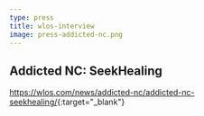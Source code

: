 ```yaml
---
type: press
title: wlos-interview
image: press-addicted-nc.png
---
```


## Addicted NC: SeekHealing

<https://wlos.com/news/addicted-nc/addicted-nc-seekhealing/>{:target="_blank"}
